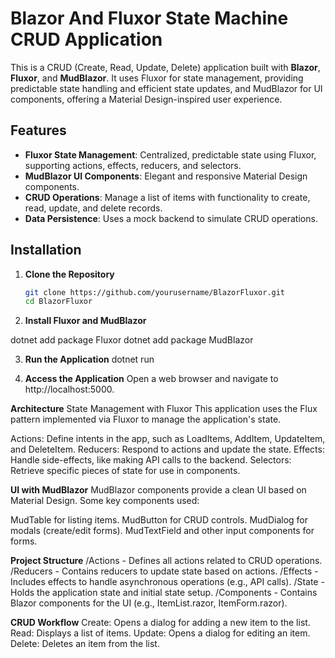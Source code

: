 # Blazor And Fluxor State Machine CRUD Application

This is a CRUD (Create, Read, Update, Delete) application built with **Blazor**, **Fluxor**, and **MudBlazor**. It uses Fluxor for state management, providing predictable state handling 
and efficient state updates, and MudBlazor for UI components, offering a Material Design-inspired user experience.

## Features

- **Fluxor State Management**: Centralized, predictable state using Fluxor, supporting actions, effects, reducers, and selectors.
- **MudBlazor UI Components**: Elegant and responsive Material Design components.
- **CRUD Operations**: Manage a list of items with functionality to create, read, update, and delete records.
- **Data Persistence**: Uses a mock backend to simulate CRUD operations.

## Installation

1. **Clone the Repository**
   ```bash
   git clone https://github.com/yourusername/BlazorFluxor.git
   cd BlazorFluxor

2. **Install Fluxor and MudBlazor**

dotnet add package Fluxor
dotnet add package MudBlazor

3. **Run the Application**
   dotnet run

3. **Access the Application**
   Open a web browser and navigate to http://localhost:5000.

**Architecture**
State Management with Fluxor
This application uses the Flux pattern implemented via Fluxor to manage the application's state.

Actions: 
Define intents in the app, such as LoadItems, AddItem, UpdateItem, and DeleteItem.
Reducers: Respond to actions and update the state.
Effects: Handle side-effects, like making API calls to the backend.
Selectors: Retrieve specific pieces of state for use in components.

**UI with MudBlazor**
MudBlazor components provide a clean UI based on Material Design. Some key components used:

MudTable for listing items.
MudButton for CRUD controls.
MudDialog for modals (create/edit forms).
MudTextField and other input components for forms.

**Project Structure**
/Actions - Defines all actions related to CRUD operations.
/Reducers - Contains reducers to update state based on actions.
/Effects - Includes effects to handle asynchronous operations (e.g., API calls).
/State - Holds the application state and initial state setup.
/Components - Contains Blazor components for the UI (e.g., ItemList.razor, ItemForm.razor).

**CRUD Workflow**
Create: Opens a dialog for adding a new item to the list.
Read: Displays a list of items.
Update: Opens a dialog for editing an item.
Delete: Deletes an item from the list.
